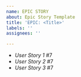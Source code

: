 ```yaml
---
name: EPIC STORY
about: Epic Story Template
title: 'EPIC: <Title>'
labels: ''
assignees: ''

---
```


- *User Story 1* #7
- *User Story 2* #7
- *User Story 3* #7
